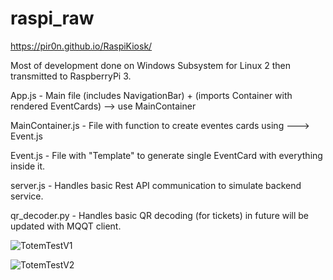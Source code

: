 # raspi_raw


https://pir0n.github.io/RaspiKiosk/

Most of development done on Windows Subsystem for Linux 2 then transmitted to RaspberryPi 3.  


App.js - Main file (includes NavigationBar) + (imports Container with rendered EventCards)  --> use MainContainer

MainContainer.js - File with function to create eventes cards using ---> Event.js 

Event.js - File with "Template" to generate single EventCard with everything inside it. 

server.js - Handles basic Rest API communication to simulate backend service. 

qr_decoder.py - Handles basic QR decoding (for tickets) in future will be updated with MQQT client. 

![TotemTestV1](https://github.com/pir0n/raspi_raw/blob/master/totem_test_V1.gif)

![TotemTestV2](https://github.com/pir0n/raspi_raw/blob/master/totem_test_V2.gif)

